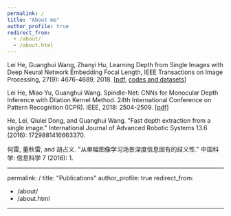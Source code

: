```yaml
---
permalink: /
title: "About me"
author_profile: true
redirect_from: 
  - /about/
  - /about.html
---
```


Lei He, Guanghui Wang, Zhanyi Hu, Learning Depth from Single Images with Deep Neural Network Embedding Focal Length, IEEE Transactions on Image Processing, 27(9): 4676-4689, 2018. [[pdf](https://arxiv.org/abs/1803.10039), [codes and datasets](https://pan.baidu.com/s/1YVjMPTbYgUsphoSWPifJkQ)]

Lei He, Miao Yu, Guanghui Wang. Spindle-Net: CNNs for Monocular Depth Inference with Dilation Kernel Method. 24th International Conference on Pattern Recognition (ICPR). IEEE, 2018: 2504-2509. [[pdf](http://leiup.github.io/files/Spindle-Net.pdf)]

He, Lei, Qiulei Dong, and Guanghui Wang. "Fast depth extraction from a single image." International Journal of Advanced Robotic Systems 13.6 (2016): 1729881416663370.

何雷, 董秋雷, and 胡占义. "从单幅图像学习场景深度信息固有的歧义性." 中国科学: 信息科学 7 (2016): 1.

---
permalink: /
title: "Publications"
author_profile: true
redirect_from: 
  - /about/
  - /about.html
---
